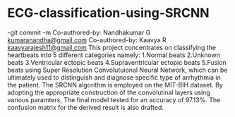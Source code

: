 # ECG-classification-using-SRCNN
-git commit -m 
Co-authored-by: Nandhakumar G <kumaranandha@gmail.com>
Co-authored-by: Kaavya R <kaavyarajesh11@gmail.com>
This project concentrates on classifying the heartbeats into 5 different categories namely:
1.Normal beats
2.Unknown beats
3.Ventricular ectopic beats
4.Supraventricular ectopic beats
5.Fusion beats
using Super Resolution Convolutuional Neural Network, which can be ultimately used to distinguish and diagnose specific type of arrhythmia in the patient. The SRCNN algorithm is employed on the MIT-BIH dataset. By adopting the appropriate construction of the convolutinal layers using various paramters, The final model tested for an accuracy of 97.13%. The confusion matrix for the derived result is also drafted. 
